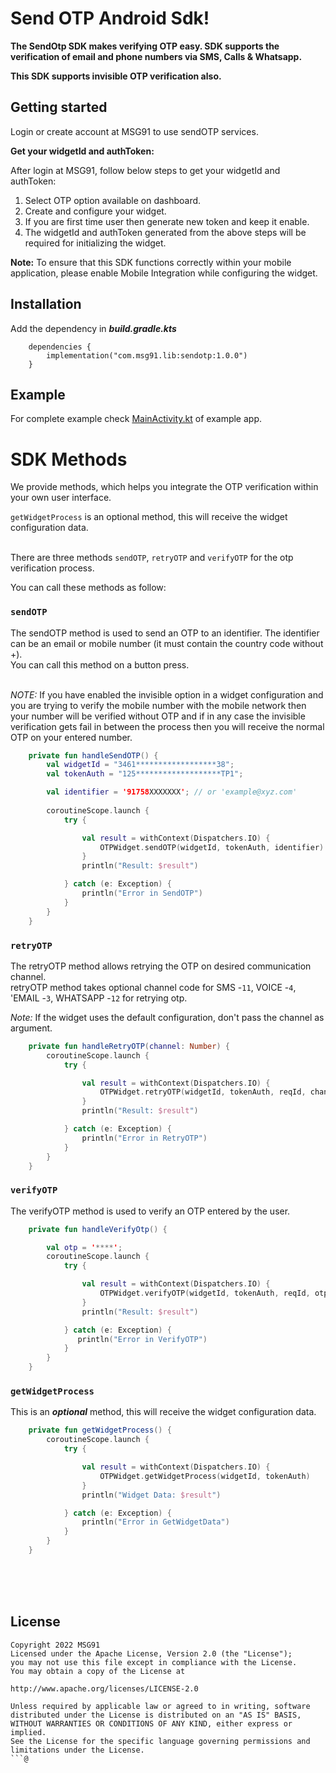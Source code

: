 # Send OTP Android Sdk!

**The SendOtp SDK makes verifying OTP easy. SDK supports the verification of email and phone numbers via SMS, Calls & Whatsapp.**

**This SDK supports invisible OTP verification also.**


## Getting started

Login or create account at MSG91 to use sendOTP services.

**Get your widgetId and authToken:**

After login at MSG91, follow below steps to get your widgetId and authToken:
1. Select OTP option available on dashboard.
2. Create and configure your widget.
3. If you are first time user then generate new token and keep it enable.
4. The widgetId and authToken generated from the above steps will be required for initializing the widget.

**Note:** To ensure that this SDK functions correctly within your mobile application, please enable Mobile Integration while configuring the widget.

## Installation

Add the dependency in ***build.gradle.kts***
```shell
	dependencies {
        implementation("com.msg91.lib:sendotp:1.0.0")
	}
```


## Example

For complete example check [MainActivity.kt](https://github.com/Walkover-Web-Solution/sendotp-kotlin-sdk/blob/main/app/src/main/java/com/msg91/sendotp/MainActivity.kt) of example app.




# SDK Methods

We provide methods, which helps you integrate the OTP verification within your own user interface.

`getWidgetProcess` is an optional method, this will receive the widget configuration data.
<br>
<br>

There are three methods `sendOTP`, `retryOTP` and `verifyOTP` for the otp verification process.

You can call these methods as follow:

### `sendOTP`

The sendOTP method is used to send an OTP to an identifier. The identifier can be an email or mobile number (it must contain the country code without +).
<br>
You can call this method on a button press.
<br>
<br>

*NOTE:* If you have enabled the invisible option in a widget configuration and you are trying to verify the mobile number with the mobile network then your number will be verified without OTP and if in any case the invisible verification gets fail in between the process then you will receive the normal OTP on your entered number.

```kt
    private fun handleSendOTP() {
        val widgetId = "3461******************38";
        val tokenAuth = "125*******************TP1";

        val identifier = '91758XXXXXXX'; // or 'example@xyz.com'
        
        coroutineScope.launch {
            try {

                val result = withContext(Dispatchers.IO) {
                    OTPWidget.sendOTP(widgetId, tokenAuth, identifier)
                }
                println("Result: $result")

            } catch (e: Exception) {
                println("Error in SendOTP")
            }
        }
    }
```

### `retryOTP`

The retryOTP method allows retrying the OTP on desired communication channel.
<br>
retryOTP method takes optional channel code for SMS -`11`, VOICE -`4`, 'EMAIL -`3`, WHATSAPP -`12` for retrying otp.

*Note:* If the widget uses the default configuration, don't pass the channel as argument.

```kt
    private fun handleRetryOTP(channel: Number) {
        coroutineScope.launch {
            try {

                val result = withContext(Dispatchers.IO) {
                    OTPWidget.retryOTP(widgetId, tokenAuth, reqId, channel)
                }
                println("Result: $result")

            } catch (e: Exception) {
                println("Error in RetryOTP")
            }
        }
    }
```

### `verifyOTP`

The verifyOTP method is used to verify an OTP entered by the user.

```kt
    private fun handleVerifyOtp() {

        val otp = '****';
        coroutineScope.launch {
            try {

                val result = withContext(Dispatchers.IO) {
                    OTPWidget.verifyOTP(widgetId, tokenAuth, reqId, otp)
                }
                println("Result: $result")

            } catch (e: Exception) {
               println("Error in VerifyOTP")
            }
        }
    }
```

### `getWidgetProcess`

This is an ***optional*** method, this will receive the widget configuration data.

```kt
    private fun getWidgetProcess() {
        coroutineScope.launch {
            try {

                val result = withContext(Dispatchers.IO) {
                    OTPWidget.getWidgetProcess(widgetId, tokenAuth)
                }
                println("Widget Data: $result")

            } catch (e: Exception) {
                println("Error in GetWidgetData")
            }
        }
    }
```



<br>
<br>
<br>

## License

```
Copyright 2022 MSG91
Licensed under the Apache License, Version 2.0 (the "License");
you may not use this file except in compliance with the License.
You may obtain a copy of the License at

http://www.apache.org/licenses/LICENSE-2.0

Unless required by applicable law or agreed to in writing, software
distributed under the License is distributed on an "AS IS" BASIS,
WITHOUT WARRANTIES OR CONDITIONS OF ANY KIND, either express or implied.
See the License for the specific language governing permissions and
limitations under the License.
```@
